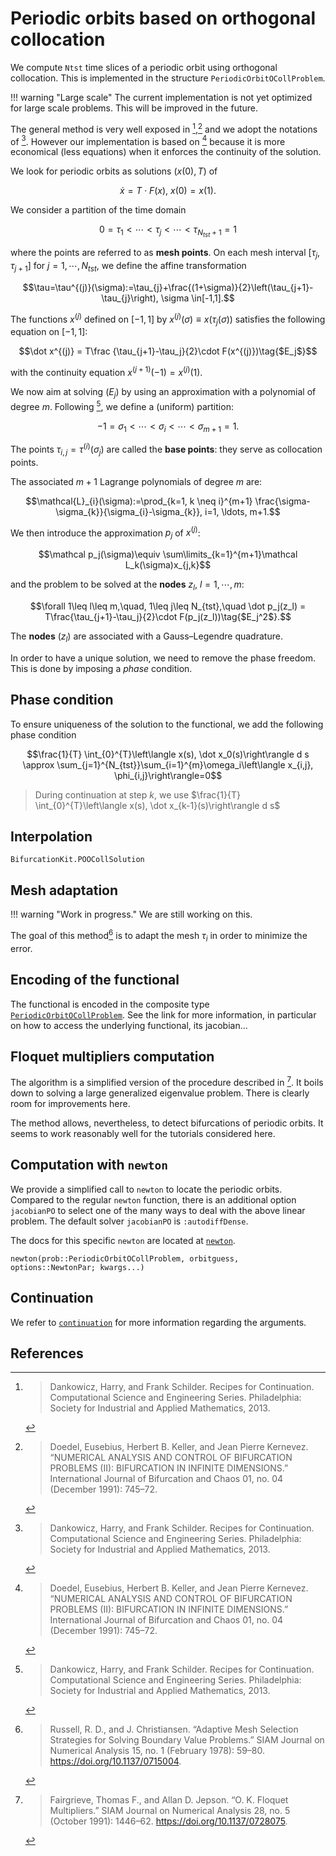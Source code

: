 # Periodic orbits based on orthogonal collocation

We compute `Ntst` time slices of a periodic orbit using orthogonal collocation. This is implemented in the structure `PeriodicOrbitOCollProblem`.

!!! warning "Large scale"
    The current implementation is not yet optimized for large scale problems. This will be improved in the future.    

The general method is very well exposed in [^Dankowicz],[^Doedel] and we adopt the notations of [^Dankowicz]. However our implementation is based on [^Doedel] because it is more economical (less equations) when it enforces the continuity of the solution.

We look for periodic orbits as solutions $(x(0), T)$ of

$$\dot x = T\cdot F(x),\ x(0)=x(1).$$

We consider a partition of the time domain

$$0=\tau_{1}<\cdots<\tau_{j}<\cdots<\tau_{N_{tst}+1}=1$$

where the points are referred to as **mesh points**. On each mesh interval $[\tau_j,\tau_{j+1}]$ for $j=1,\cdots,N_{tst}$, we define the affine transformation

$$\tau=\tau^{(j)}(\sigma):=\tau_{j}+\frac{(1+\sigma)}{2}\left(\tau_{j+1}-\tau_{j}\right), \sigma \in[-1,1].$$

The functions $x^{(j)}$ defined on $[-1,1]$ by $x^{(j)}(\sigma) \equiv x(\tau_j(\sigma))$ satisfies the following equation on $[-1,1]$:

$$\dot x^{(j)} = T\frac 	{\tau_{j+1}-\tau_j}{2}\cdot F(x^{(j)})\tag{$E_j$}$$

with the continuity equation $x^{(j+1)}(-1) = x^{(j)}(1)$.

We now aim at  solving $(E_j)$ by using an approximation with a polynomial of degree $m$. Following [^Dankowicz], we define a (uniform) partition:

$$-1=\sigma_{1}<\cdots<\sigma_{i}<\cdots<\sigma_{m+1}=1.$$

The points $\tau_{i,j} = \tau^{(i)}(\sigma_j)$ are called the **base points**: they serve as collocation points.

The associated $m+1$ Lagrange polynomials of degree $m$ are:

$$\mathcal{L}_{i}(\sigma):=\prod_{k=1, k \neq i}^{m+1} \frac{\sigma-\sigma_{k}}{\sigma_{i}-\sigma_{k}}, i=1, \ldots, m+1.$$

We then introduce the approximation $p_j$ of $x^{(j)}$:

$$\mathcal p_j(\sigma)\equiv \sum\limits_{k=1}^{m+1}\mathcal L_k(\sigma)x_{j,k}$$

and the problem to be solved at the **nodes** $z_l$, $l=1,\cdots,m$:

$$\forall 1\leq l\leq m,\quad, 1\leq j\leq N_{tst},\quad \dot p_j(z_l) = T\frac{\tau_{j+1}-\tau_j}{2}\cdot F(p_j(z_l))\tag{$E_j^2$}.$$

The **nodes** $(z_l)$ are associated with a Gauss–Legendre quadrature.

In order to have a unique solution, we need to remove the phase freedom. This is done by imposing a *phase* condition.

## Phase condition

To ensure uniqueness of the solution to the functional, we add the following phase condition

$$\frac{1}{T} \int_{0}^{T}\left\langle x(s), \dot x_0(s)\right\rangle d s \approx  \sum_{j=1}^{N_{tst}}\sum_{i=1}^{m}\omega_i\left\langle x_{i,j}, \phi_{i,j}\right\rangle=0$$

> During continuation at step $k$, we use $\frac{1}{T} \int_{0}^{T}\left\langle x(s), \dot x_{k-1}(s)\right\rangle d s$

## Interpolation

```@docs
BifurcationKit.POOCollSolution
```

## Mesh adaptation

!!! warning "Work in progress."
    We are still working on this.
    
The goal of this method[^Russell] is to adapt the mesh $\tau_i$ in order to minimize the error.

## Encoding of the functional

The functional is encoded in the composite type [`PeriodicOrbitOCollProblem`](@ref). See the link for more information, in particular on how to access the underlying functional, its jacobian...

## Floquet multipliers computation

The algorithm is a simplified version of the procedure described in [^Fairgrieve]. It boils down to solving a large generalized eigenvalue problem. There is clearly room for improvements here.

The method allows, nevertheless, to detect bifurcations of periodic orbits. It seems to work reasonably well for the tutorials considered here.


## Computation with `newton`

We provide a simplified call to `newton` to locate the periodic orbits. Compared to the regular `newton` function, there is an additional option `jacobianPO` to select one of the many ways to deal with the above linear problem. The default solver `jacobianPO` is `:autodiffDense`.

The docs for this specific `newton` are located at [`newton`](@ref).

```@docs
newton(prob::PeriodicOrbitOCollProblem, orbitguess, options::NewtonPar; kwargs...)
```

## Continuation

We refer to [`continuation`](@ref) for more information regarding the arguments.

## References

[^Dankowicz]:> Dankowicz, Harry, and Frank Schilder. Recipes for Continuation. Computational Science and Engineering Series. Philadelphia: Society for Industrial and Applied Mathematics, 2013.

[^Doedel]:> Doedel, Eusebius, Herbert B. Keller, and Jean Pierre Kernevez. “NUMERICAL ANALYSIS AND CONTROL OF BIFURCATION PROBLEMS (II): BIFURCATION IN INFINITE DIMENSIONS.” International Journal of Bifurcation and Chaos 01, no. 04 (December 1991): 745–72.

[^Fairgrieve]:> Fairgrieve, Thomas F., and Allan D. Jepson. “O. K. Floquet Multipliers.” SIAM Journal on Numerical Analysis 28, no. 5 (October 1991): 1446–62. https://doi.org/10.1137/0728075.

[^Russell]:> Russell, R. D., and J. Christiansen. “Adaptive Mesh Selection Strategies for Solving Boundary Value Problems.” SIAM Journal on Numerical Analysis 15, no. 1 (February 1978): 59–80. https://doi.org/10.1137/0715004.
